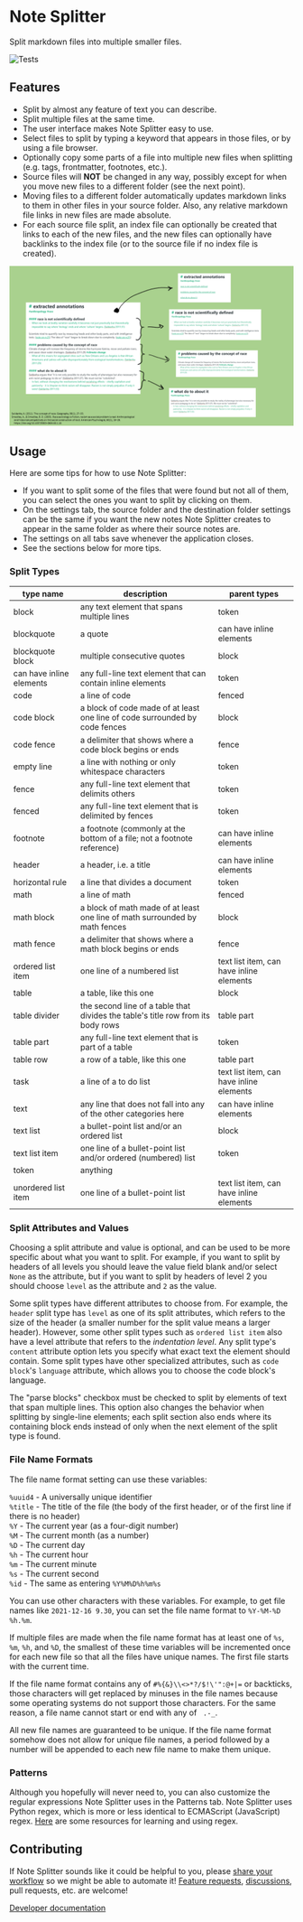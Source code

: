 # Note Splitter

Split markdown files into multiple smaller files.

![Tests](https://github.com/wheelercj/note-splitter/actions/workflows/tests.yml/badge.svg)

## Features
* Split by almost any feature of text you can describe.
* Split multiple files at the same time.
* The user interface makes Note Splitter easy to use.
* Select files to split by typing a keyword that appears in those files, or by using a file browser.
* Optionally copy some parts of a file into multiple new files when splitting (e.g. tags, frontmatter, footnotes, etc.).
* Source files will **NOT** be changed in any way, possibly except for when you move new files to a different folder (see the next point).
* Moving files to a different folder automatically updates markdown links to them in other files in your source folder. Also, any relative markdown file links in new files are made absolute.
* For each source file split, an index file can optionally be created that links to each of the new files, and the new files can optionally have backlinks to the index file (or to the source file if no index file is created).

![demo](docs/images/demo.png)

## Usage
Here are some tips for how to use Note Splitter:

* If you want to split some of the files that were found but not all of them, you can select the ones you want to split by clicking on them.
* On the settings tab, the source folder and the destination folder settings can be the same if you want the new notes Note Splitter creates to appear in the same folder as where their source notes are.
* The settings on all tabs save whenever the application closes.
* See the sections below for more tips.

### Split Types

| type name                | description                                                                     | parent types                             |
|--------------------------|----------------------------------------------------------------------------------|------------------------------------------|
| block                    | any text element that spans multiple lines                                       | token                                    |
| blockquote               | a quote                                                                          | can have inline elements                 |
| blockquote block         | multiple consecutive quotes                                                      | block                                    |
| can have inline elements | any full-line text element that can contain inline elements                      | token                                    |
| code                     | a line of code                                                                   | fenced                                   |
| code block               | a block of code made of at least one line of code surrounded by code fences      | block                                    |
| code fence               | a delimiter that shows where a code block begins or ends                         | fence                                    |
| empty line               | a line with nothing or only whitespace characters                                | token                                    |
| fence                    | any full-line text element that delimits others                                  | token                                    |
| fenced                   | any full-line text element that is delimited by fences                           | token                                    |
| footnote                 | a footnote (commonly at the bottom of a file; not a footnote reference)          | can have inline elements                 |
| header                   | a header, i.e. a title                                                           | can have inline elements                 |
| horizontal rule          | a line that divides a document                                                   | token                                    |
| math                     | a line of math                                                                   | fenced                                   |
| math block               | a block of math made of at least one line of math surrounded by math fences      | block                                    |
| math fence               | a delimiter that shows where a math block begins or ends                         | fence                                    |
| ordered list item        | one line of a numbered list                                                      | text list item, can have inline elements |
| table                    | a table, like this one                                                           | block                                    |
| table divider            | the second line of a table that divides the table's title row from its body rows | table part                               |
| table part               | any full-line text element that is part of a table                               | token                                    |
| table row                | a row of a table, like this one                                                  | table part                               |
| task                     | a line of a to do list                                                           | text list item, can have inline elements |
| text                     | any line that does not fall into any of the other categories here                | can have inline elements                 |
| text list                | a bullet-point list and/or an ordered list                                       | block                                    |
| text list item           | one line of a bullet-point list and/or ordered (numbered) list                   | token                                    |
| token                    | anything                                                                         |                                          |
| unordered list item      | one line of a bullet-point list                                                  | text list item, can have inline elements |


### Split Attributes and Values
Choosing a split attribute and value is optional, and can be used to be more specific about what you want to split. For example, if you want to split by headers of all levels you should leave the value field blank and/or select `None` as the attribute, but if you want to split by headers of level 2 you should choose `level` as the attribute and `2` as the value.

Some split types have different attributes to choose from. For example, the `header` split type has `level` as one of its split attributes, which refers to the size of the header (a smaller number for the split value means a larger header). However, some other split types such as `ordered list item` also have a level attribute that refers to the _indentation level_. Any split type's `content` attribute option lets you specify what exact text the element should contain. Some split types have other specialized attributes, such as `code block`'s `language` attribute, which allows you to choose the code block's language.

The "parse blocks" checkbox must be checked to split by elements of text that span multiple lines. This option also changes the behavior when splitting by single-line elements; each split section also ends where its containing block ends instead of only when the next element of the split type is found.

### File Name Formats
The file name format setting can use these variables:

`%uuid4` - A universally unique identifier  
`%title` - The title of the file (the body of the first header, or of the first line if there is no header)  
`%Y` - The current year (as a four-digit number)  
`%M` - The current month (as a number)  
`%D` - The current day  
`%h` - The current hour  
`%m` - The current minute  
`%s` - The current second  
`%id` - The same as entering `%Y%M%D%h%m%s`  

You can use other characters with these variables. For example, to get file names like `2021-12-16 9.30`, you can set the file name format to `%Y-%M-%D %h.%m`.

If multiple files are made when the file name format has at least one of `%s`, `%m`, `%h`, and `%D`, the smallest of these time variables will be incremented once for each new file so that all the files have unique names. The first file starts with the current time.

If the file name format contains any of `#%{&}\\<>*?/$!\'":@+|=` or backticks, those characters will get replaced by minuses in the file names because some operating systems do not support those characters. For the same reason, a file name cannot start or end with any of ` .-_`.

All new file names are guaranteed to be unique. If the file name format somehow does not allow for unique file names, a period followed by a number will be appended to each new file name to make them unique.

### Patterns
Although you hopefully will never need to, you can also customize the regular expressions Note Splitter uses in the Patterns tab. Note Splitter uses Python regex, which is more or less identical to ECMAScript (JavaScript) regex. [Here](https://wheelercj.github.io/notes/pages/20210506235005.html) are some resources for learning and using regex.

## Contributing
If Note Splitter sounds like it could be helpful to you, please [share your workflow](https://github.com/wheelercj/note-splitter/discussions/17) so we might be able to automate it! [Feature requests](https://github.com/wheelercj/note-splitter/issues), [discussions](https://github.com/wheelercj/note-splitter/discussions), pull requests, etc. are welcome!

[Developer documentation](https://note-splitter.readthedocs.io/)
